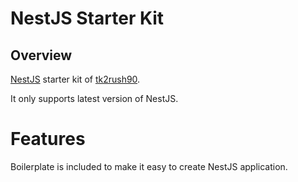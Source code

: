 # NestJS Starter Kit

## Overview

[NestJS](https://nestjs.com/) starter kit of [tk2rush90](https://github.com/tk2rush90).

It only supports latest version of NestJS.

# Features

Boilerplate is included to make it easy to create NestJS application.
